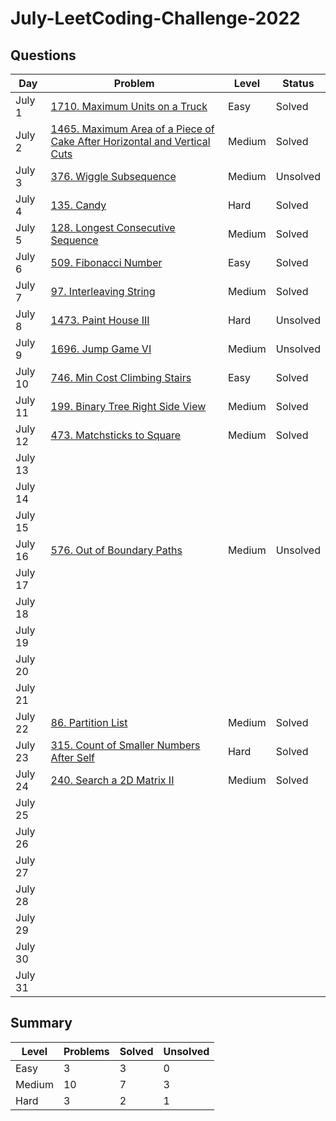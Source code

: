 # July-LeetCoding-Challenge-2022

## Questions
| Day | Problem | Level | Status |
| --- | --- | --- | --- |
| July 1 | [1710. Maximum Units on a Truck](https://leetcode.com/problems/maximum-units-on-a-truck/) | Easy | Solved |
| July 2 | [1465. Maximum Area of a Piece of Cake After Horizontal and Vertical Cuts](https://leetcode.com/problems/maximum-area-of-a-piece-of-cake-after-horizontal-and-vertical-cuts/) | Medium | Solved |
| July 3 | [376. Wiggle Subsequence](https://leetcode.com/problems/wiggle-subsequence/) | Medium | Unsolved |
| July 4 | [135. Candy](https://leetcode.com/problems/candy/) | Hard | Solved |
| July 5 | [128. Longest Consecutive Sequence](https://leetcode.com/problems/longest-consecutive-sequence/) | Medium | Solved |
| July 6 | [509. Fibonacci Number](https://leetcode.com/problems/fibonacci-number/) | Easy | Solved |
| July 7 | [97. Interleaving String](https://leetcode.com/problems/interleaving-string/) | Medium | Solved |
| July 8 | [1473. Paint House III](https://leetcode.com/problems/paint-house-iii/) | Hard | Unsolved |
| July 9 | [1696. Jump Game VI](https://leetcode.com/problems/jump-game-vi/) | Medium | Unsolved |
| July 10 | [746. Min Cost Climbing Stairs](https://leetcode.com/problems/min-cost-climbing-stairs/) | Easy | Solved |
| July 11 | [199. Binary Tree Right Side View](https://leetcode.com/problems/binary-tree-right-side-view/) | Medium | Solved |
| July 12 | [473. Matchsticks to Square](https://leetcode.com/problems/matchsticks-to-square/) | Medium | Solved |
| July 13 | []() |  |  |
| July 14 | []() |  |  |
| July 15 | []() |  |  |
| July 16 | [576. Out of Boundary Paths](https://leetcode.com/problems/out-of-boundary-paths/) | Medium | Unsolved |
| July 17 | []() |  |  |
| July 18 | []() |  |  |
| July 19 | []() |  |  |
| July 20 | []() |  |  |
| July 21 | []() |  |  |
| July 22 | [86. Partition List](https://leetcode.com/problems/partition-list/) | Medium | Solved |
| July 23 | [315. Count of Smaller Numbers After Self](https://leetcode.com/problems/count-of-smaller-numbers-after-self/) | Hard | Solved |
| July 24 | [240. Search a 2D Matrix II](https://leetcode.com/problems/search-a-2d-matrix-ii/) | Medium | Solved |
| July 25 | []() |  |  |
| July 26 | []() |  |  |
| July 27 | []() |  |  |
| July 28 | []() |  |  |
| July 29 | []() |  |  |
| July 30 | []() |  |  |
| July 31 | []() |  |  |

## Summary
| Level  | Problems | Solved | Unsolved |
| ---    | --- | --- | --- |
| Easy   | 3 | 3 | 0 |
| Medium | 10 | 7 | 3 |
| Hard   | 3 | 2 | 1 |
